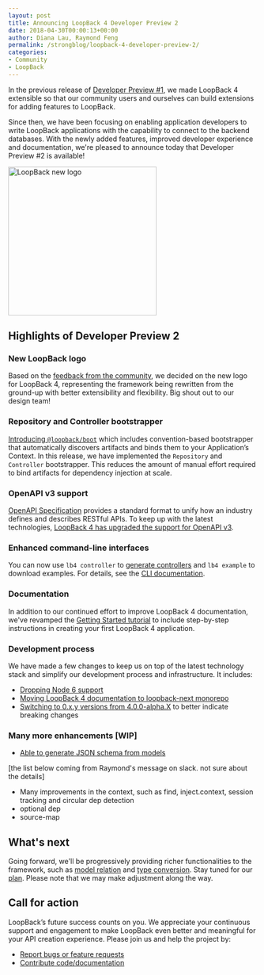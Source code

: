 ```yaml
---
layout: post
title: Announcing LoopBack 4 Developer Preview 2
date: 2018-04-30T00:00:13+00:00
author: Diana Lau, Raymond Feng
permalink: /strongblog/loopback-4-developer-preview-2/
categories:
- Community
- LoopBack
---
```


In the previous release of [Developer Preview #1](https://strongloop.com/strongblog/loopback-4-developer-preview-release), 
we made LoopBack 4 extensible so that our community users and ourselves can build 
extensions for adding features to LoopBack. 

Since then, we have been focusing on enabling application developers to write 
LoopBack applications with the capability to connect to the backend databases.
With the newly added features, improved developer experience and documentation, 
we're pleased to announce today that Developer Preview #2 is available!  

<img src="http://loopback.io/images/branding/mark/blue/loopback.jpg" alt="LoopBack new logo" style="width: 300px; margin:auto;"/>

<!--more-->

## Highlights of Developer Preview 2
### New LoopBack logo
Based on the [feedback from the community](https://strongloop.com/strongblog/thanks-loopback-4-logo/), 
we decided on the new logo for LoopBack 4, representing the framework being rewritten from the ground-up with better extensibility and flexibility.  Big shout out to our design team!

### Repository and Controller bootstrapper
[Introducing `@loopback/boot`](https://strongloop.com/strongblog/introducing-boot-for-loopback-4/) 
which includes convention-based bootstrapper that automatically discovers artifacts and binds them to your Application’s Context. In this release, we have implemented the `Repository` and 
`Controller` bootstrapper.  This reduces the amount of manual effort required to bind artifacts for dependency injection at scale.

### OpenAPI v3 support
[OpenAPI Specification](https://swagger.io/specification/) provides a standard format to unify how an industry defines and describes RESTful APIs.  To keep up with the latest
technologies, [LoopBack 4 has upgraded the support for OpenAPI v3](https://github.com/strongloop/loopback-next/tree/master/packages/openapi-v3).

### Enhanced command-line interfaces
You can now use `lb4 controller` to [generate controllers](https://strongloop.com/strongblog/generate-controllers-loopback-4-cli/)
and `lb4 example` to download examples. For details, see the [CLI documentation](http://loopback.io/doc/en/lb4/Command-line-interface.html). 

### Documentation
In addition to our continued effort to improve LoopBack 4 documentation, 
we've revamped the [Getting Started tutorial](http://loopback.io/doc/en/lb4/todo-tutorial.html) 
to include step-by-step instructions in creating your first LoopBack 4 application.  

### Development process
We have made a few changes to keep us on top of the latest technology stack and 
simplify our development process and infrastructure.  It includes:
- [Dropping Node 6 support](https://strongloop.com/strongblog/loopback-4-dropping-node6)
- [Moving LoopBack 4 documentation to loopback-next monorepo](https://strongloop.com/strongblog/march-2018-milestone/) 
- [Switching to 0.x.y versions from 4.0.0-alpha.X](https://github.com/strongloop/loopback-next/issues/954) to better indicate breaking changes

### Many more enhancements [WIP]
- [Able to generate JSON schema from models](https://strongloop.com/strongblog/loopback-4-json-schema-generation/)

[the list below coming from Raymond's message on slack. not sure about the details]
- Many improvements in the context, such as find, inject.context, session tracking and circular dep detection
- optional dep
- source-map

## What's next
Going forward, we'll be progressively providing richer functionalities to the framework,
such as [model relation](https://github.com/strongloop/loopback-next/issues/1032) and [type conversion](https://github.com/strongloop/loopback-next/issues/755).  Stay tuned for our [plan](https://github.com/strongloop/loopback-next/wiki/Upcoming-Releases).
Please note that we may make adjustment along the way.  

## Call for action
LoopBack’s future success counts on you. We appreciate your continuous support and engagement to make LoopBack even better and meaningful for your API creation experience. Please join us and help the project by:
- [Report bugs or feature requests](https://github.com/strongloop/loopback-next/issues)
- [Contribute code/documentation](https://github.com/strongloop/loopback-next/blob/master/docs/CONTRIBUTING.md)